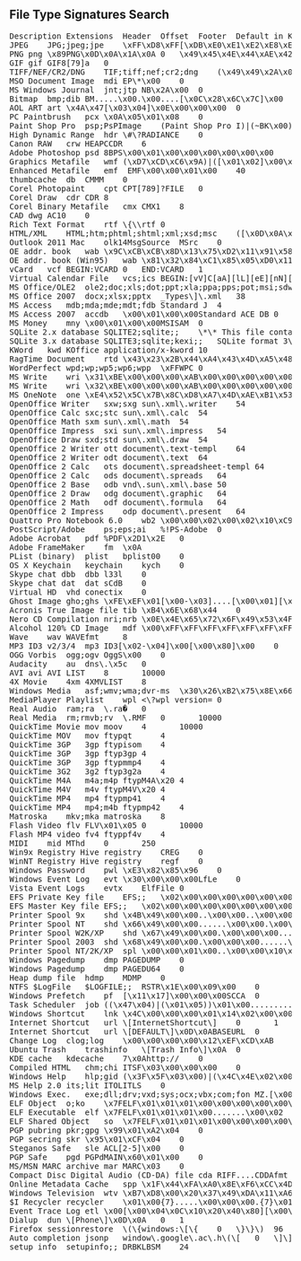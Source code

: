 File Type Signatures Search
----
<pre>
Description	Extensions	Header	Offset	Footer	Default in KB
JPEG	JPG;jpeg;jpe	\xFF\xD8\xFF[\xDB\xE0\xE1\xE2\xE8\xEB\xEE\xFE\xC4]	0
PNG	png	\x89PNG\x0D\x0A\x1A\x0A	0	\x49\x45\x4E\x44\xAE\x42\x60\x82
GIF	gif	GIF8[79]a	0
TIFF/NEF/CR2/DNG	TIF;tiff;nef;cr2;dng	(\x49\x49\x2A\x00)|(\x4D\x4D\x00\x2A)	0
MSO Document Image	mdi	EP\*\x00	0
MS Windows Journal	jnt;jtp	NB\x2A\x00	0
Bitmap	bmp;dib	BM.....\x00.\x00....[\x0C\x28\x6C\x7C]\x00	0
AOL ART	art	\x4A\x47[\x03\x04]\x0E\x00\x00\x00	0
PC Paintbrush	pcx	\x0A\x05\x01\x08	0
Paint Shop Pro	psp;PsPImage	(Paint Shop Pro I)|(~BK\x00)	0
High Dynamic Range	hdr	\#\?RADIANCE	0
Canon RAW	crw	HEAPCCDR	6
Adobe Photoshop	psd	8BPS\x00\x01\x00\x00\x00\x00\x00\x00	0
Graphics Metafile	wmf	(\xD7\xCD\xC6\x9A)|([\x01\x02]\x00\x09\x00)	0
Enhanced Metafile	emf	 EMF\x00\x00\x01\x00	40
thumbcache	db	CMMM	0
Corel Photopaint	cpt	CPT[789]?FILE	0
Corel Draw	cdr	CDR	8
Corel Binary Metafile	cmx	CMX1	8
CAD	dwg	AC10	0
Rich Text Format	rtf	\{\\rtf	0
HTML/XML	HTML;htm;phtml;shtml;xml;xsd;msc	([\x0D\x0A\x09\x20]{0,9}((<[hH][tT][mM][lL])|(<![dD][oO][cC][tT][yY][pP])|(<!--)|(<\?xml)|(<xs:schema)))|(\xEF\xBB\xBF\x3C)|(\xFF\xFE\x3C\x00)	0
PHP	php;php3;php4	<\?php	0
Internet Explorer cache	dat	Client UrlCache 	0
AOL PFC	pfc;org	AOLVM100	0
Mailbox	mbox;mbs	From 	0
Outlook	pst;ost;fdb	!BDN	0
Outlook Express	dbx	\xCF\xAD\x12\xFE	0
OS X Tiger E-mail	emlx	#{3,7}\x0D?\x0A(Delivered-To|Status|Return-Path|From|To|Date|Message-Id):\x20	0	</plist>\x0A	128
Outlook 2011 Mac	olk14MsgSource	MSrc	0
OE addr. book	wab	\x9C\xCB\xCB\x8D\x13\x75\xD2\x11\x91\x58\x00\xC0\x4F\x79\x56\xA4	0
OE addr. book (Win95)	wab	\x81\x32\x84\xC1\x85\x05\xD0\x11\xB2\x90\x00\xAA\x00\x3C\xF6\x76	0
vCard	vcf	BEGIN:VCARD	0	END:VCARD	1
Virtual Calendar File	vcs;ics	BEGIN:[vV]C[aA][lL][eE][nN][dD][aA][rR]	0
MS Office/OLE2	ole2;doc;xls;dot;ppt;xla;ppa;pps;pot;msi;sdw;db;vsd;msg	\xD0\xCF\x11\xE0\xA1\xB1\x1A\xE1	0
MS Office 2007	docx;xlsx;pptx	_Types\]\.xml	38
MS Access	mdb;mda;mde;mdt;fdb	Standard J	4
MS Access 2007	accdb	\x00\x01\x00\x00Standard ACE DB	0
MS Money	mny	\x00\x01\x00\x00MSISAM	0
SQLite 2.x database	SQLITE2;sqlite;;	\*\* This file contains an SQLite 2\.#	0
SQLite 3.x database	SQLITE3;sqlite;kexi;;	SQLite format 3\x00	0
KWord	kwd	KOffice application/x-kword	10
RagTime Document	rtd	\x43\x23\x2B\x44\xA4\x43\x4D\xA5\x48\x64\x72	0
WordPerfect	wpd;wp;wp5;wp6;wpp	\xFFWPC	0
MS Write	wri	\x31\xBE\x00\x00\x00\xAB\x00\x00\x00\x00\x00\x00	0
MS Write	wri	\x32\xBE\x00\x00\x00\xAB\x00\x00\x00\x00\x00\x00	0
MS OneNote	one	\xE4\x52\x5C\x7B\x8C\xD8\xA7\x4D\xAE\xB1\x53\x78\xD0\x29\x96\xD3	0
OpenOffice Writer	sxw;sxg	sun\.xml\.writer	54
OpenOffice Calc	sxc;stc	sun\.xml\.calc	54
OpenOffice Math	sxm	sun\.xml\.math	54
OpenOffice Impress	sxi	sun\.xml\.impress	54
OpenOffice Draw	sxd;std	sun\.xml\.draw	54
OpenOffice 2 Writer	ott	document\.text-templ	64
OpenOffice 2 Writer	odt	document\.text	64
OpenOffice 2 Calc	ots	document\.spreadsheet-templ	64
OpenOffice 2 Calc	ods	document\.spreads	64
OpenOffice 2 Base	odb	vnd\.sun\.xml\.base	50
OpenOffice 2 Draw	odg	document\.graphic	64
OpenOffice 2 Math	odf	document\.formula	64
OpenOffice 2 Impress	odp	document\.present	64
Quattro Pro Notebook 6.0	wb2	\x00\x00\x02\x00\x02\x10\xC9\x00\x02\x00\x00\x06	0
PostScript/Adobe	ps;eps;ai	%!PS-Adobe	0
Adobe Acrobat	pdf	%PDF\x2D1\x2E	0
Adobe FrameMaker	fm	<MakerFile	0
Quicken	qdf	\xAC\x9E\xBD\x8F	0
Quicken	qsd	QW Ver\. 	0
QuickBooks Backup	qbb	\x45\x86\x00\x00\x06\x00	0
Sage	sly;srt;slt	\x53\x52\x01\x00	0
Lotus WordPro v9	lwp	WordPro	0
Lotus Ami Pro	ami;sam	\[ver\]	0
Lotus 123 v9	123	\x00\x00\x1A\x00\x05\x10\x04	0
Lotus 123 v3-5	wk3;wk4;wk5	\x00\x00\x1A\x00[\x00\x02]\x10\x04\x00	0
Lotus 123 v1	wk1	\x20\x00\x60\x40\x60	0
Lotus Notes	nsf;ntf	\x1A\x00\x00[\x03\x04]\x00\x00	0
Zip Archive	zip;jar;xps	(PK\x03\x04)|(PK00)|(PK\x05\x06)	0
Jar Archive	jar	\x5F\x27\xA8\x89	0
RAR Archive	rar	Rar!\x1a\x07\x00	0
Tar/PAX Archive	tar;pax	ustar	257
KGB Archive	kgb	KGB_arch -	0
GZip Archive	gz;tgz	\x1F\x8B\x08[\x00\x08]....[\x00\x02\x04][\x00-\x12\xFF]	0
BZip Archive	bz2	BZ[0h]#\x31\x41\x59\x26	0
ARJ Archive	arj	\x60\xEA......\x10\x00\x02	0
7-Zip Archive	7z	7z\xBC\xAF\x27	0
Mac Stuffit Self-Extracting Archive	sea	APPLaust!	65
ACE Archive	ace	\*\*ACE\*\*	7
BinHex 4.0	hqx	must be converted with BinHex	11
PList (XML)	plist	<!DOCTYPE plist	39	</plist>\x0A
PList (binary)	plist	bplist00	0
OS X Keychain	keychain	kych	0
Skype chat dbb	dbb	l33l	0
Skype chat dat	dat	sCdB	0
Virtual HD	vhd	conectix	0
Ghost Image	gho;ghs	\xFE\xEF\x01[\x00-\x03]....[\x00\x01][\x00\x01]	0
Acronis True Image file	tib	\xB4\x6E\x68\x44	0
Nero CD Compilation	nri;nrb	\x0E\x4E\x65\x72\x6F\x49\x53\x4F\x30	0	\x00LFDU[^\x00]*
Alcohol 120% CD Image	mdf	\x00\xFF\xFF\xFF\xFF\xFF\xFF\xFF\xFF\xFF\xFF\x00\x00\x02\x00\x01	0
Wave	wav	WAVEfmt 	8
MP3 ID3 v2/3/4	mp3	ID3[\x02-\x04]\x00[\x00\x80]\x00	0
OGG Vorbis	ogg;ogv	OggS\x00	0
Audacity	au	dns\.\x5c	0
AVI	avi	AVI LIST	8		10000
4X Movie	4xm	4XMVLIST	8
Windows Media	asf;wmv;wma;dvr-ms	\x30\x26\xB2\x75\x8E\x66\xCF\x11\xA6\xD9\x00\xAA\x00\x62\xCE\x6C	0		10000
MediaPlayer Playlist	wpl	<\?wpl version=	0
Real Audio	ram;ra	\.ra�	0
Real Media	rm;rmvb;rv	\.RMF	0		10000
QuickTime Movie	mov	moov	4		10000
QuickTime MOV	mov	ftypqt  	4
QuickTime 3GP	3gp	ftypisom	4
QuickTime 3GP	3gp	ftyp3gp	4
QuickTime 3GP	3gp	ftypmmp4	4
QuickTime 3G2	3g2	ftyp3g2a	4
QuickTime M4A	m4a;m4p	ftypM4A\x20	4
QuickTime M4V	m4v	ftypM4V\x20	4
QuickTime MP4	mp4	ftypmp41	4
QuickTime MP4	mp4;m4b	ftypmp42	4
Matroska	mkv;mka	matroska	8
Flash Video	flv	FLV\x01\x05	0		10000
Flash MP4 video	fv4	ftyppf4v	4
MIDI	mid	MThd	0		250
Win9x Registry Hive	registry	CREG	0
WinNT Registry Hive	registry	regf	0
Windows Password	pwl	\xE3\x82\x85\x96	0
Windows Event Log	evt	\x30\x00\x00\x00LfLe	0
Vista Event Logs	evtx	ElfFile	0
EFS Private Key file	EFS;;	\x02\x00\x00\x00\x00\x00\x00\x00[^\x00]\x00\x00\x00.\x00\x00\x00..\x00\x00..\x00\x00..\x00\x00\x14\x00	0		1
EFS Master Key file	EFS;;	\x02\x00\x00\x00\x00\x00\x00\x00\x00\x00\x00\x00[0-9a-f]\x00[0-9a-f]\x00	0		1
Printer Spool 9x	shd	\x4B\x49\x00\x00..\x00\x00..\x00\x00..\x00\x00	0		1
Printer Spool NT	shd	\x66\x49\x00\x00......\x00\x00.\x00\x00\x00	0		1
Printer Spool W2K/XP	shd	\x67\x49\x00\x00.\x00\x00\x00......\x00\x00.\x00\x00\x00	0		4
Printer Spool 2003	shd	\x68\x49\x00\x00.\x00\x00\x00......\x00\x00.\x00\x00\x00	0		4
Printer Spool NT/2K/XP	spl	\x00\x00\x01\x00..\x00\x00\x10\x00\x00\x00..\x00\x00	0
Windows Pagedump	dmp	PAGEDUMP	0
Windows Pagedump	dmp	PAGEDU64	0
Heap dump file	hdmp	MDMP	0
NTFS $LogFile	$LOGFILE;;	RSTR\x1E\x00\x09\x00	0		65536
Windows Prefetch	pf	[\x11\x17]\x00\x00\x00SCCA	0
Task Scheduler	job	((\x47\x04)|(\x01\x05))\x01\x00................\x46\x00	0		1
Windows Shortcut	lnk	\x4C\x00\x00\x00\x01\x14\x02\x00\x00\x00\x00\x00\xC0\x00\x00\x00\x00\x00\x00\x46	0		3
Internet Shortcut	url	\[InternetShortcut\]	0		1
Internet Shortcut	url	\[DEFAULT\]\x0D\x0ABASEURL	0		1
Change Log	clog;log	\x00\x00\x00\x00\x12\xEF\xCD\xAB	4		64
Ubuntu Trash	trashinfo	\[Trash Info\]\x0A	0
KDE cache	kdecache	7\x0Ahttp://	0
Compiled HTML	chm;chi	ITSF\x03\x00\x00\x00	0
Windows Help	hlp;gid	(\x3F\x5F\x03\x00)|(\x4C\x4E\x02\x00)	0
MS Help 2.0	its;lit	ITOLITLS	0
Windows Exec.	exe;dll;drv;vxd;sys;ocx;vbx;com;fon	MZ.[\x00-\x02].[\x00-\x02]	0
ELF Object	o;ko	\x7FELF\x01\x01\x01\x00\x00\x00\x00\x00\x00\x00\x00\x00\x01	0
ELF Executable	elf	\x7FELF\x01\x01\x01\x00.......\x00\x02	0
ELF Shared Object	so	\x7FELF\x01\x01\x01\x00\x00\x00\x00\x00\x00\x00\x00\x00\x03	0
PGP pubring	pkr;gpg	\x99\x01\xA2\x04	0
PGP secring	skr	\x95\x01\xCF\x04	0
Steganos Safe	sle	ACL[2-5]\x00	0
PGP Safe	pgd	PGPdMAIN\x60\x01\x00	0
MS/MSN MARC archive	mar	MARC\x03	0
Compact Disc Digital Audio (CD-DA) file	cda	RIFF....CDDAfmt	0
Online Metadata Cache	spp	\x1F\x44\xFA\xA0\x8E\xF6\xCC\x4D\x9D\x91\x2C\x2E\xBE\xC0\xBB\x63	0
Windows Television	wtv	\xB7\xD8\x00\x20\x37\x49\xDA\x11\xA6\x4E\x00\x07\xE9\x5E\xAD\x8D	0
$I Recycler	recycler	\x01\x00{7}.....\x00\x00\x00.{7}\x01[C-Z]\x00:\x00	0		1
Event Trace Log	etl	\x00[\x00\x04\x0C\x10\x20\x40\x80][\x00\x01\x02]\x00\x06[\x00\x01]\x01[\x04\x05]..\x00\x00[\x01-\x04\x08]\x00\x00\x00.{7}[\x00\x01](aa|Zb)\x02\x00	104
Dialup	dun	\[Phone\]\x0D\x0A	0	1
Firefox	sessionrestore	\(\{windows:\[\{	0	\}\}\)	96
Auto completion	jsonp	window\.google\.ac\.h\(\[	0	\]\]\)	1
setup info	setupinfo;;	DRBKLBSM	24
</pre>
